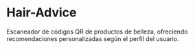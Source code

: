 # Hair-Advice
Escaneador de códigos QR de productos de belleza, ofreciendo recomendaciones personalizadas según el perfil del usuario.
